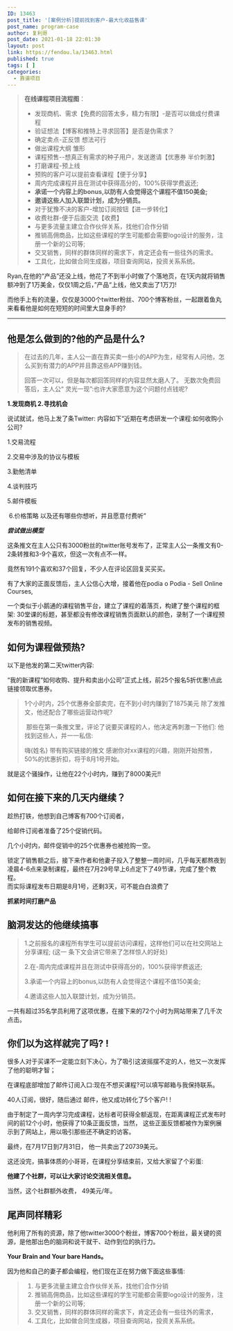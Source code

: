 ```yaml
---
ID: 13463
post_title: '[案例分析]提前找到客户-最大化收益售课'
post_name: program-case
author: 复利哥
post_date: 2021-01-18 22:01:30
layout: post
link: https://fendou.la/13463.html
published: true
tags: [ ]
categories:
  - 靠谱项目
---
```

<div>
<blockquote>
<div style="margin-top: 1em; margin-bottom: 1em;"><span style="font-weight: bold;">在线课程项目流程图</span>：</div>
<ul>
 	<li>
<div>发现商机、需求【免费的回答太多，精力有限】-是否可以做成付费课程</div></li>
 	<li>
<div>验证想法【博客和推特上寻求回答】是否是伪需求？</div></li>
 	<li>
<div>确定卖点-正反馈 想法可行</div></li>
 	<li>
<div>做出课程大纲 雏形</div></li>
 	<li>
<div>课程预售--想真正有需求的种子用户，发送邀请【优惠券 半价刺激】</div></li>
 	<li>
<div>打磨课程-预上线</div></li>
 	<li>
<div>预购的客户可以提前查看课程【便于分享】</div></li>
 	<li>
<div>周内完成课程并且在测试中获得高分的，100%获得学费返还;</div></li>
 	<li>
<div><span style="font-size: unset; color: unset; font-family: unset; font-weight: bold;">承诺一个内容上的bonus,以防有人会觉得这个课程不值150美金;</span></div></li>
 	<li>
<div><span style="font-size: unset; color: unset; font-family: unset; font-weight: bold;">邀请这些人加入联盟计划，成为分销员。</span></div></li>
 	<li>
<div>对于犹豫不决的客户-增加订阅按钮【进一步转化】</div></li>
 	<li>
<div>收费社群-便于后面交流【收费】</div></li>
 	<li>
<div>与更多流量主建立合作伙伴关系，找他们合作分销</div></li>
 	<li>
<div>推销高佣商品，比如这些课程的学生可能都会需要logo设计的服务，注册一个新的公司等;</div></li>
 	<li>
<div>交叉销售，同样的群体同样的需求下，肯定还会有一些往外的需求。</div></li>
 	<li>
<div>工具化，比如做合同生成器，项目查询网站，投资关系系统。</div></li>
</ul>
</blockquote>
<div style="margin-top: 1em; margin-bottom: 1em;">Ryan,在他的“产品”还没上线，他花了不到半小时做了个落地页，在1天内就将销售额冲到了1万美金，仅仅1周之后，”产品“上线，他又卖出了1万刀!</div>
<div style="margin-top: 1em; margin-bottom: 1em;">而他手上有的流量，仅仅是3000个twitter粉丝、700个博客粉丝，一起跟着鱼丸来看看他是如何在短短的时间里大显身手的?</div>

<hr />

<h2>他是怎么做到的?他的产品是什么?</h2>
<blockquote>
<div style="margin-top: 1em; margin-bottom: 1em;">在过去的几年，主人公一直在靠买卖一些小的APP为生，经常有人问他，怎么买到有潜力的APP并且靠这些APP赚到钱。</div>
<div style="margin-top: 1em; margin-bottom: 1em;">回答一次可以，但是每次都回答同样的内容显然太磨人了。 无数次免费回答后，主人公“ 灵光一现”:也许大家愿意为这个问题付点钱呢?</div></blockquote>
<div style="margin-top: 1em; margin-bottom: 1em;"><span style="font-weight: bold;">1.发现商机 2.寻找机会</span></div>
<div style="margin-top: 1em; margin-bottom: 1em;">说试就试，他马上发了条Twitter: 内容如下“近期在考虑研发一个课程:如何收购小公司?</div>
<div style="margin-top: 1em; margin-bottom: 1em;">1.交易流程</div>
<div style="margin-top: 1em; margin-bottom: 1em;">2.交易中涉及的协议与模板</div>
<div style="margin-top: 1em; margin-bottom: 1em;">3.勤勉清单</div>
<div style="margin-top: 1em; margin-bottom: 1em;">4.谈判技巧</div>
<div style="margin-top: 1em; margin-bottom: 1em;">5.邮件模板</div>
<div style="margin-top: 1em; margin-bottom: 1em;"> 6.价格策略 以及还有哪些你想听，并且愿意付费听”</div>
<div style="margin-top: 1em; margin-bottom: 1em;"><span style="font-style: italic; font-weight: bold;">尝试做出模型</span></div>
<div style="margin-top: 1em; margin-bottom: 1em;">这条推文在主人公只有3000粉丝的twitter账号发布了，正常主人公一条推文有0-2条转推和3-9个喜欢，但这一次有点不一样。</div>
<div style="margin-top: 1em; margin-bottom: 1em;">竟然有191个喜欢和37个回复，不少人在评论区回复买买买。</div>
<div style="margin-top: 1em; margin-bottom: 1em;">有了大家的正面反馈后，主人公信心大增，接着他在podia o Podia - Sell Online Courses,</div>
<div style="margin-top: 1em; margin-bottom: 1em;">一个类似于小鹅通的课程销售平台，建立了课程的着落页，构建了整个课程的框架: 30堂课的标题，甚至都没有修改课程销售页面默认的颜色，录制了一个课程预发布的销售视频。</div>
<h2>如何为课程做预热?</h2>
<div style="margin-top: 1em; margin-bottom: 1em;">以下是他发的第二天twitter内容:</div>
<div style="margin-top: 1em; margin-bottom: 1em;">“我的新课程“如何收购、提升和卖出小公司”正式上线，前25个报名5折优惠!点此链接领取优惠券。</div>
<blockquote>
<div style="margin-top: 1em; margin-bottom: 1em;">1个小时内，25个优惠券全部卖完，在不到小时内赚到了1875美元 除了发推文，他还配合了哪些运营动作呢?</div>
<div style="margin-top: 1em; margin-bottom: 1em;"> 那些在第一条推文里，评论了说要买课程的人，他决定再刺激一下他们: 他找到这些人，并一一私信:</div>
<div style="margin-top: 1em; margin-bottom: 1em;">嗨{姓名} 带有购买链接的推文 感谢你对xx课程的兴趣，刚刚开始预售，50%的优惠折扣，将于8月1号开始。</div></blockquote>
<div style="margin-top: 1em; margin-bottom: 1em;">就是这个骚操作，让他在22个小时内，赚到了8000美元!!</div>
<h2>如何在接下来的几天内继续？</h2>
<div>
<div>趁热打铁，他想到自己博客有700个订阅者，</div>
</div>
<div style="margin-top: 1em; margin-bottom: 1em;">给邮件订阅者准备了25个促销代码。</div>
<div style="margin-top: 1em; margin-bottom: 1em;">几个小时内，邮件促销中的25个优惠券也被抢购一空。</div>
<div>
<div>锁定了销售额之后，接下来作者和他妻子投入了整整一周时间，几乎每天都熬夜到凌晨4-6点来录制课程，最终在7月29号早上6点定下了49节课，完成了整个教程。</div>
<div>而实际课程发布日期是8月1号，还剩3天，可不能白白浪费了</div>
</div>
<div style="margin-top: 1em; margin-bottom: 1em;"><span style="font-weight: bold;">抓紧时间打磨产品</span></div>
<h2>脑洞发达的他继续搞事</h2>
<blockquote>
<div style="margin-top: 1em; margin-bottom: 1em;">1.之前报名的课程所有学生可以提前访问课程，这样他们可以在社交网站上分享课程; (这一 条下文会讲它带来了怎样惊人的好处)</div>
<div style="margin-top: 1em; margin-bottom: 1em;">2.在-周内完成课程并且在测试中获得高分的，100%获得学费返还;</div>
<div style="margin-top: 1em; margin-bottom: 1em;">3.承诺一个内容上的bonus,以防有人会觉得这个课程不值150美金;</div>
<div style="margin-top: 1em; margin-bottom: 1em;">4.邀请这些人加入联盟计划，成为分销员。</div></blockquote>
<div style="margin-top: 1em; margin-bottom: 1em;">一共有超过35名学员利用了这项优惠，在接下来的72个小时为网站带来了几千次点击。</div>
<h2>你们以为这样就完了吗? !</h2>
<div style="margin-top: 1em; margin-bottom: 1em;">很多人对于买课不一定能立刻下决心，为了吸引这波摇摆不定的人，他又一次发挥了他的聪明才智；</div>
<div style="margin-top: 1em; margin-bottom: 1em;">在课程底部增加了邮件订阅入口:现在不想买课程?可以填写邮箱与我保持联系。</div>
<div style="margin-top: 1em; margin-bottom: 1em;">40人订阅，很好，随后通过 邮件，他又成功转化了5个客户! !</div>
<div style="margin-top: 1em; margin-bottom: 1em;">由于制定了一周内学习完成课程，达标者可获得全额返现，在距离课程正式发布时间的前12个小时，他获得了10条正面反馈，当然， 这些正面反馈都被作为案例展示到了网站上，用以吸引那些还不确定的访客。</div>
<div style="margin-top: 1em; margin-bottom: 1em;">最终，在7月17日到7月31日， 他一共卖出了20739美元。</div>
<div style="margin-top: 1em; margin-bottom: 1em;">这还没完，搞事体质的小哥哥，在课程分享结束前，又给大家留了个彩蛋:</div>
<div style="margin-top: 1em; margin-bottom: 1em;"><span style="font-weight: bold;">他建了个社群，可以让大家讨论交流相关信息。</span></div>
<div style="margin-top: 1em; margin-bottom: 1em;">当然，这个社群额外收费， 49美元/年。</div>
<h2>尾声同样精彩</h2>
<div style="margin-top: 1em; margin-bottom: 1em;">他利用了所有的资源，除了他twitter3000个粉丝，博客700个粉丝，最关键的资源，是他那出色的脑洞和说干就干、动作到位的执行力。</div>
<div style="margin-top: 1em; margin-bottom: 1em;"><b>Your Brain and Your bare Hands。</b></div>
<div style="margin-top: 1em; margin-bottom: 1em;">因为他和自己的妻子都会编程，他们现在正在努力做下面这些事情:</div>
<blockquote>
<ol>
 	<li>
<div>与更多流量主建立合作伙伴关系，找他们合作分销</div></li>
 	<li>
<div>推销高佣商品，比如这些课程的学生可能都会需要logo设计的服务，注册一个新的公司等;</div></li>
 	<li>
<div>交叉销售，同样的群体同样的需求下，肯定还会有一些往外的需求，</div></li>
 	<li>
<div>工具化，比如做合同生成器，项目查询网站，投资关系系统。</div></li>
</ol>
</blockquote>
</div>
<div></div>